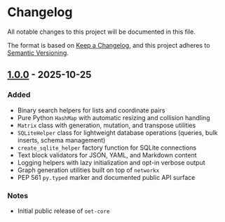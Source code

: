 # Changelog

All notable changes to this project will be documented in this file.

The format is based on [Keep a Changelog](https://keepachangelog.com/en/1.0.0/),
and this project adheres to [Semantic Versioning](https://semver.org/spec/v2.0.0.html).

## [1.0.0] - 2025-10-25

### Added
- Binary search helpers for lists and coordinate pairs
- Pure Python `HashMap` with automatic resizing and collision handling
- `Matrix` class with generation, mutation, and transpose utilities
- `SQLiteHelper` class for lightweight database operations (queries, bulk inserts, schema management)
- `create_sqlite_helper` factory function for SQLite connections
- Text block validators for JSON, YAML, and Markdown content
- Logging helpers with lazy initialization and opt-in verbose output
- Graph generation utilities built on top of `networkx`
- PEP 561 `py.typed` marker and documented public API surface

### Notes
- Initial public release of `oet-core`

[1.0.0]: https://github.com/markusapplegate/oet-core/releases/tag/v1.0.0
